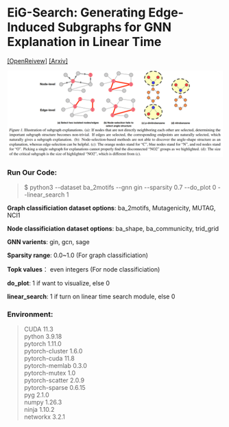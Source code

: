 # EiG-Search: Generating Edge-Induced Subgraphs for GNN Explanation in Linear Time 
[[OpenReivew]](https://openreview.net/forum?id=HO0g6cHVZx) [[Arxiv]]()

![image](docs/eig_figure1.png)

### Run Our Code:
> $ python3 --dataset ba_2motifs --gnn gin --sparsity 0.7 --do_plot 0 --linear_search 1

**Graph classificiation dataset options**: ba_2motifs, Mutagenicity, MUTAG, NCI1

**Node classificiation dataset options**: ba_shape, ba_communicity, trid_grid

**GNN varients**: gin, gcn, sage

**Sparsity range**: 0.0~1.0 (For graph classificiation)

**Topk values**： even integers (For node classificiation)

**do_plot**: 1 if want to visualize, else 0

**linear_search**: 1 if turn on linear time search module, else 0

### Environment:
>CUDA                      11.3<br>
python                    3.9.18<br>
pytorch                   1.11.0          <br>
pytorch-cluster           1.6.0           <br>
pytorch-cuda              11.8            <br>
pytorch-memlab            0.3.0           <br>
pytorch-mutex             1.0             <br>
pytorch-scatter           2.0.9           <br>
pytorch-sparse            0.6.15          <br>
pyg                       2.1.0<br>
numpy                     1.26.3<br>
ninja                     1.10.2              <br>
networkx                  3.2.1<br>
